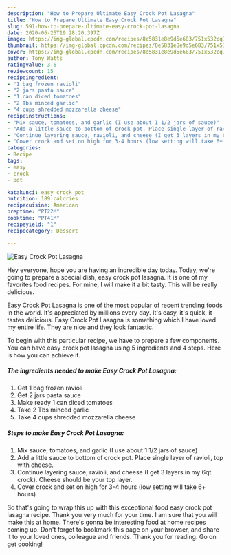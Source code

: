 ```yaml
---
description: "How to Prepare Ultimate Easy Crock Pot Lasagna"
title: "How to Prepare Ultimate Easy Crock Pot Lasagna"
slug: 591-how-to-prepare-ultimate-easy-crock-pot-lasagna
date: 2020-06-25T19:28:20.397Z
image: https://img-global.cpcdn.com/recipes/8e5831e8e9d5e683/751x532cq70/easy-crock-pot-lasagna-recipe-main-photo.jpg
thumbnail: https://img-global.cpcdn.com/recipes/8e5831e8e9d5e683/751x532cq70/easy-crock-pot-lasagna-recipe-main-photo.jpg
cover: https://img-global.cpcdn.com/recipes/8e5831e8e9d5e683/751x532cq70/easy-crock-pot-lasagna-recipe-main-photo.jpg
author: Tony Watts
ratingvalue: 3.6
reviewcount: 15
recipeingredient:
- "1 bag frozen ravioli"
- "2 jars pasta sauce"
- "1 can diced tomatoes"
- "2 Tbs minced garlic"
- "4 cups shredded mozzarella cheese"
recipeinstructions:
- "Mix sauce, tomatoes, and garlic (I use about 1 1/2 jars of sauce)"
- "Add a little sauce to bottom of crock pot. Place single layer of ravioli, top with cheese."
- "Continue layering sauce, ravioli, and cheese (I get 3 layers in my 6qt crock). Cheese should be your top layer."
- "Cover crock and set on high for 3-4 hours (low setting will take 6+ hours)"
categories:
- Recipe
tags:
- easy
- crock
- pot

katakunci: easy crock pot 
nutrition: 189 calories
recipecuisine: American
preptime: "PT22M"
cooktime: "PT41M"
recipeyield: "1"
recipecategory: Dessert

---
```



![Easy Crock Pot Lasagna](https://img-global.cpcdn.com/recipes/8e5831e8e9d5e683/751x532cq70/easy-crock-pot-lasagna-recipe-main-photo.jpg)

Hey everyone, hope you are having an incredible day today. Today, we're going to prepare a special dish, easy crock pot lasagna. It is one of my favorites food recipes. For mine, I will make it a bit tasty. This will be really delicious.



Easy Crock Pot Lasagna is one of the most popular of recent trending foods in the world. It's appreciated by millions every day. It's easy, it's quick, it tastes delicious. Easy Crock Pot Lasagna is something which I have loved my entire life. They are nice and they look fantastic.


To begin with this particular recipe, we have to prepare a few components. You can have easy crock pot lasagna using 5 ingredients and 4 steps. Here is how you can achieve it.

<!--inarticleads1-->

##### The ingredients needed to make Easy Crock Pot Lasagna:

1. Get 1 bag frozen ravioli
1. Get 2 jars pasta sauce
1. Make ready 1 can diced tomatoes
1. Take 2 Tbs minced garlic
1. Take 4 cups shredded mozzarella cheese




<!--inarticleads2-->

##### Steps to make Easy Crock Pot Lasagna:

1. Mix sauce, tomatoes, and garlic (I use about 1 1/2 jars of sauce)
1. Add a little sauce to bottom of crock pot. Place single layer of ravioli, top with cheese.
1. Continue layering sauce, ravioli, and cheese (I get 3 layers in my 6qt crock). Cheese should be your top layer.
1. Cover crock and set on high for 3-4 hours (low setting will take 6+ hours)




So that's going to wrap this up with this exceptional food easy crock pot lasagna recipe. Thank you very much for your time. I am sure that you will make this at home. There's gonna be interesting food at home recipes coming up. Don't forget to bookmark this page on your browser, and share it to your loved ones, colleague and friends. Thank you for reading. Go on get cooking!
